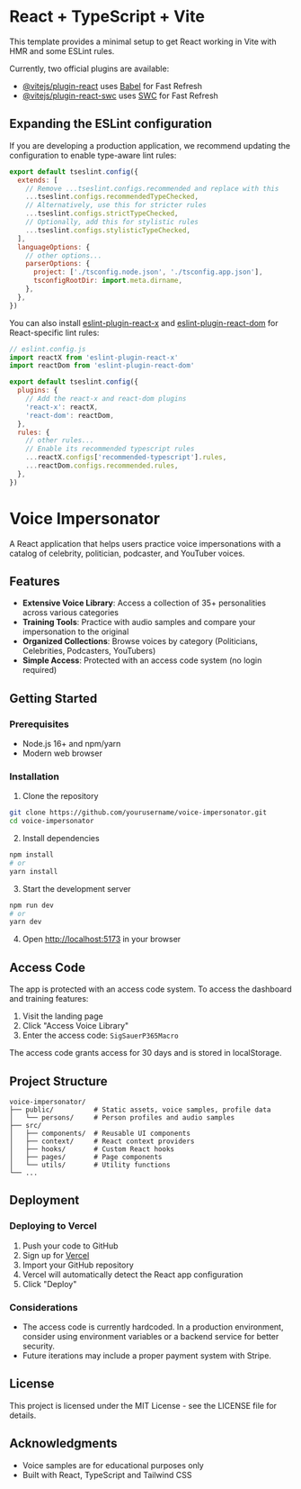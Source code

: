 # React + TypeScript + Vite

This template provides a minimal setup to get React working in Vite with HMR and some ESLint rules.

Currently, two official plugins are available:

- [@vitejs/plugin-react](https://github.com/vitejs/vite-plugin-react/blob/main/packages/plugin-react/README.md) uses [Babel](https://babeljs.io/) for Fast Refresh
- [@vitejs/plugin-react-swc](https://github.com/vitejs/vite-plugin-react-swc) uses [SWC](https://swc.rs/) for Fast Refresh

## Expanding the ESLint configuration

If you are developing a production application, we recommend updating the configuration to enable type-aware lint rules:

```js
export default tseslint.config({
  extends: [
    // Remove ...tseslint.configs.recommended and replace with this
    ...tseslint.configs.recommendedTypeChecked,
    // Alternatively, use this for stricter rules
    ...tseslint.configs.strictTypeChecked,
    // Optionally, add this for stylistic rules
    ...tseslint.configs.stylisticTypeChecked,
  ],
  languageOptions: {
    // other options...
    parserOptions: {
      project: ['./tsconfig.node.json', './tsconfig.app.json'],
      tsconfigRootDir: import.meta.dirname,
    },
  },
})
```

You can also install [eslint-plugin-react-x](https://github.com/Rel1cx/eslint-react/tree/main/packages/plugins/eslint-plugin-react-x) and [eslint-plugin-react-dom](https://github.com/Rel1cx/eslint-react/tree/main/packages/plugins/eslint-plugin-react-dom) for React-specific lint rules:

```js
// eslint.config.js
import reactX from 'eslint-plugin-react-x'
import reactDom from 'eslint-plugin-react-dom'

export default tseslint.config({
  plugins: {
    // Add the react-x and react-dom plugins
    'react-x': reactX,
    'react-dom': reactDom,
  },
  rules: {
    // other rules...
    // Enable its recommended typescript rules
    ...reactX.configs['recommended-typescript'].rules,
    ...reactDom.configs.recommended.rules,
  },
})
```

# Voice Impersonator

A React application that helps users practice voice impersonations with a catalog of celebrity, politician, podcaster, and YouTuber voices.

## Features

- **Extensive Voice Library**: Access a collection of 35+ personalities across various categories
- **Training Tools**: Practice with audio samples and compare your impersonation to the original
- **Organized Collections**: Browse voices by category (Politicians, Celebrities, Podcasters, YouTubers)
- **Simple Access**: Protected with an access code system (no login required)

## Getting Started

### Prerequisites

- Node.js 16+ and npm/yarn
- Modern web browser

### Installation

1. Clone the repository
```bash
git clone https://github.com/yourusername/voice-impersonator.git
cd voice-impersonator
```

2. Install dependencies
```bash
npm install
# or
yarn install
```

3. Start the development server
```bash
npm run dev
# or
yarn dev
```

4. Open [http://localhost:5173](http://localhost:5173) in your browser

## Access Code

The app is protected with an access code system. To access the dashboard and training features:

1. Visit the landing page
2. Click "Access Voice Library"
3. Enter the access code: `SigSauerP365Macro`

The access code grants access for 30 days and is stored in localStorage.

## Project Structure

```
voice-impersonator/
├── public/          # Static assets, voice samples, profile data
│   └── persons/     # Person profiles and audio samples
├── src/
│   ├── components/  # Reusable UI components
│   ├── context/     # React context providers
│   ├── hooks/       # Custom React hooks
│   ├── pages/       # Page components
│   └── utils/       # Utility functions
└── ...
```

## Deployment

### Deploying to Vercel

1. Push your code to GitHub
2. Sign up for [Vercel](https://vercel.com)
3. Import your GitHub repository
4. Vercel will automatically detect the React app configuration
5. Click "Deploy"

### Considerations

- The access code is currently hardcoded. In a production environment, consider using environment variables or a backend service for better security.
- Future iterations may include a proper payment system with Stripe.

## License

This project is licensed under the MIT License - see the LICENSE file for details.

## Acknowledgments

- Voice samples are for educational purposes only
- Built with React, TypeScript and Tailwind CSS
